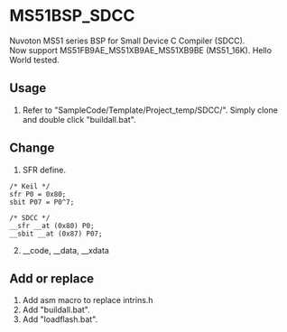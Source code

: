 # MS51BSP_SDCC
Nuvoton MS51 series BSP for Small Device C Compiler (SDCC). <br>
Now support MS51FB9AE_MS51XB9AE_MS51XB9BE (MS51_16K). Hello World tested. 

## Usage
 1. Refer to "SampleCode/Template/Project_temp/SDCC/". Simply clone and double click "buildall.bat".
 
## Change
 1. SFR define.
```
/* Keil */
sfr P0 = 0x80;
sbit P07 = P0^7;

/* SDCC */
__sfr __at (0x80) P0;
__sbit __at (0x87) P07;
```

 2. __code, __data, __xdata

## Add or replace
 1. Add asm macro to replace intrins.h
 2. Add "buildall.bat".
 3. Add "loadflash.bat".
